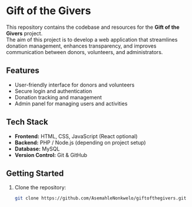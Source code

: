 # Gift of the Givers

This repository contains the codebase and resources for the **Gift of the Givers** project.  
The aim of this project is to develop a web application that streamlines donation management, enhances transparency, and improves communication between donors, volunteers, and administrators.

## Features
- User-friendly interface for donors and volunteers
- Secure login and authentication
- Donation tracking and management
- Admin panel for managing users and activities

## Tech Stack
- **Frontend:** HTML, CSS, JavaScript (React optional)
- **Backend:** PHP / Node.js (depending on project setup)
- **Database:** MySQL
- **Version Control:** Git & GitHub

## Getting Started
1. Clone the repository:
   ```bash
   git clone https://github.com/AsemahleNonkwelo/giftofthegivers.git

